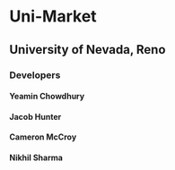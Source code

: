 # Uni-Market
## University of Nevada, Reno
### Developers

#### Yeamin Chowdhury

#### Jacob Hunter

#### Cameron McCroy

#### Nikhil Sharma